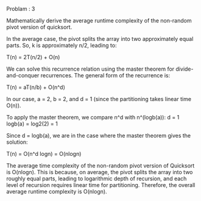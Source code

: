 Problam : 3

Mathematically derive the average runtime complexity of the non-random pivot version of quicksort.

In the average case, the pivot splits the array into two approximately equal parts. So, k is approximately n/2, leading to:

T(n) = 2T(n/2) + O(n)

We can solve this recurrence relation using the master theorem for divide-and-conquer recurrences. The general form of the recurrence is:

T(n) = aT(n/b) + O(n^d)

In our case, a = 2, b = 2, and d = 1 (since the partitioning takes linear time O(n)).

To apply the master theorem, we compare n^d with n^(logb(a)): d = 1 logb(a) = log2(2) = 1

Since d = logb(a), we are in the case where the master theorem gives the solution:

T(n) = O(n^d logn) = O(nlogn)

The average time complexity of the non-random pivot version of Quicksort is O(nlogn). This is because, on average, the pivot splits the array into two roughly equal parts, leading to logarithmic depth of recursion, and each level of recursion requires linear time for partitioning. Therefore, the overall average runtime complexity is O(nlogn).
